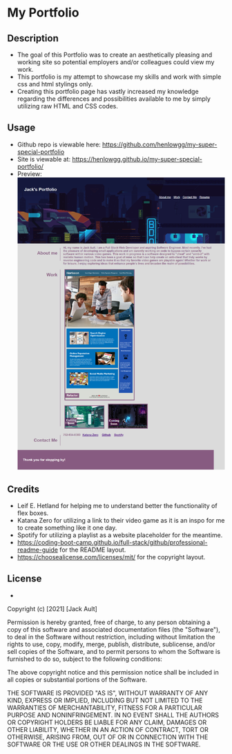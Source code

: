 # My Portfolio
## Description
- The goal of this Portfolio was to create an aesthetically pleasing and working site so potential employers and/or colleagues could view my work.
- This portfolio is my attempt to showcase my skills and work with simple css and html stylings only.
- Creating this portfolio page has vastly increased my knowledge regarding the differences and possibilities available to me by simply utilizing raw HTML and CSS codes.

## Usage
- Github repo is viewable here: https://github.com/henlowgg/my-super-special-portfolio
- Site is viewable at: https://henlowgg.github.io/my-super-special-portfolio/
- Preview: ![plot](./assets/images/portfolio-preview.png)
## Credits
- Leif E. Hetland for helping me to understand better the functionality of flex boxes.
- Katana Zero for utilizing a link to their video game as it is an inspo for me to create something like it one day.
- Spotify for utilizing a playlist as a website placeholder for the meantime.
- https://coding-boot-camp.github.io/full-stack/github/professional-readme-guide for the README layout.
- https://choosealicense.com/licenses/mit/ for the copyright layout.
## License
- 

Copyright (c) [2021] [Jack Ault]

Permission is hereby granted, free of charge, to any person obtaining a copy
of this software and associated documentation files (the "Software"), to deal in the Software without restriction, including without limitation the rights to use, copy, modify, merge, publish, distribute, sublicense, and/or sell copies of the Software, and to permit persons to whom the Software is
furnished to do so, subject to the following conditions:

The above copyright notice and this permission notice shall be included in all copies or substantial portions of the Software.

THE SOFTWARE IS PROVIDED "AS IS", WITHOUT WARRANTY OF ANY KIND, EXPRESS OR
IMPLIED, INCLUDING BUT NOT LIMITED TO THE WARRANTIES OF MERCHANTABILITY,
FITNESS FOR A PARTICULAR PURPOSE AND NONINFRINGEMENT. IN NO EVENT SHALL THE
AUTHORS OR COPYRIGHT HOLDERS BE LIABLE FOR ANY CLAIM, DAMAGES OR OTHER
LIABILITY, WHETHER IN AN ACTION OF CONTRACT, TORT OR OTHERWISE, ARISING FROM, OUT OF OR IN CONNECTION WITH THE SOFTWARE OR THE USE OR OTHER DEALINGS IN THE SOFTWARE.